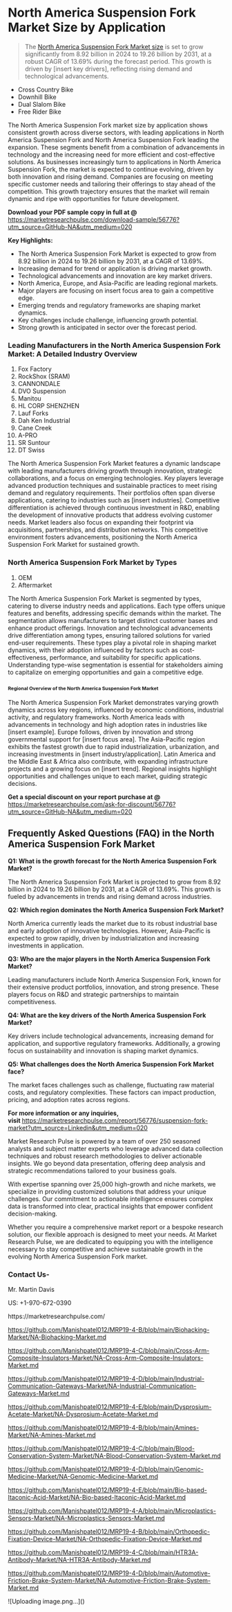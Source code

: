 <h1>North America Suspension Fork Market&nbsp;Size by Application</h1><blockquote><p>The <a href="https://marketresearchpulse.com/download-sample/56776?utm_source=GitHub-NA&amp;utm_medium=020">North America Suspension Fork Market size</a> is set to grow significantly from 8.92 billion in 2024 to 19.26 billion by 2031, at a robust CAGR of 13.69% during the forecast period. This growth is driven by [insert key drivers], reflecting rising demand and technological advancements.</p></blockquote><ul><li>Cross Country Bike <li> Downhill Bike <li> Dual Slalom Bike <li> Free Rider Bike</li></ul><p>The North America Suspension Fork market size by application shows consistent growth across diverse sectors, with leading applications in North America Suspension Fork and North America Suspension Fork leading the expansion. These segments benefit from a combination of advancements in technology and the increasing need for more efficient and cost-effective solutions. As businesses increasingly turn to applications in North America Suspension Fork, the market is expected to continue evolving, driven by both innovation and rising demand. Companies are focusing on meeting specific customer needs and tailoring their offerings to stay ahead of the competition. This growth trajectory ensures that the market will remain dynamic and ripe with opportunities for future development.</p><p><strong>Download your PDF sample copy in full at @ </strong><a href="https://marketresearchpulse.com/download-sample/56776?utm_source=GitHub-NA&amp;utm_medium=020">https://marketresearchpulse.com/download-sample/56776?utm_source=GitHub-NA&amp;utm_medium=020</a></p><p><strong>Key Highlights: </strong></p><ul><li>The North America Suspension Fork Market is expected to grow from 8.92 billion in 2024 to 19.26 billion by 2031, at a CAGR of 13.69%.</li><li>Increasing demand for trend or application is driving market growth.</li><li>Technological advancements and innovation are key market drivers.</li><li>North America, Europe, and Asia-Pacific are leading regional markets.</li><li>Major players are focusing on insert focus area to gain a competitive edge.</li><li>Emerging trends and regulatory frameworks are shaping market dynamics.</li><li>Key challenges include challenge, influencing growth potential.</li><li>Strong growth is anticipated in sector over the forecast period.</li></ul><h3>Leading Manufacturers in the North America Suspension Fork Market: A Detailed Industry Overview</h3><ol><li>Fox Factory</li><li>RockShox (SRAM)</li><li>CANNONDALE</li><li>DVO Suspension</li><li>Manitou</li><li>HL CORP SHENZHEN </li><li>Lauf Forks</li><li>Dah Ken Industrial</li><li>Cane Creek</li><li>A-PRO</li><li>SR Suntour</li><li>DT Swiss</li></ol><div class="flex max-w-full flex-col flex-grow"><div class="min-h-8 text-message flex w-full flex-col items-end gap-2 whitespace-normal break-words [.text-message+&amp;]:mt-5" dir="auto" data-message-author-role="assistant" data-message-id="fd8432e4-4910-450d-b182-61b7bfb0a01f" data-message-model-slug="gpt-4o"><div class="flex w-full flex-col gap-1 empty:hidden first:pt-[3px]"><div class="markdown prose w-full break-words dark:prose-invert light"><p>The North America Suspension Fork Market features a dynamic landscape with leading manufacturers driving growth through innovation, strategic collaborations, and a focus on emerging technologies. Key players leverage advanced production techniques and sustainable practices to meet rising demand and regulatory requirements. Their portfolios often span diverse applications, catering to industries such as [insert industries]. Competitive differentiation is achieved through continuous investment in R&amp;D, enabling the development of innovative products that address evolving customer needs. Market leaders also focus on expanding their footprint via acquisitions, partnerships, and distribution networks. This competitive environment fosters advancements, positioning the North America Suspension Fork Market for sustained growth.</p></div></div></div></div><h3>North America Suspension Fork Market by Types</h3><ol><li>OEM <li> Aftermarket</li></ol><div class="flex max-w-full flex-col flex-grow"><div class="min-h-8 text-message flex w-full flex-col items-end gap-2 whitespace-normal break-words [.text-message+&amp;]:mt-5" dir="auto" data-message-author-role="assistant" data-message-id="084470be-0bb7-4664-bddf-5156b4f41249" data-message-model-slug="gpt-4o-mini"><div class="flex w-full flex-col gap-1 empty:hidden first:pt-[3px]"><div class="markdown prose w-full break-words dark:prose-invert light"><p>The North America Suspension Fork Market is segmented by types, catering to diverse industry needs and applications. Each type offers unique features and benefits, addressing specific demands within the market. The segmentation allows manufacturers to target distinct customer bases and enhance product offerings. Innovation and technological advancements drive differentiation among types, ensuring tailored solutions for varied end-user requirements. These types play a pivotal role in shaping market dynamics, with their adoption influenced by factors such as cost-effectiveness, performance, and suitability for specific applications. Understanding type-wise segmentation is essential for stakeholders aiming to capitalize on emerging opportunities and gain a competitive edge.</p></div></div></div></div><h3><span style="font-size: 11px;">Regional Overview of the North America Suspension Fork Market</span></h3><div class="flex max-w-full flex-col flex-grow"><div class="min-h-8 text-message flex w-full flex-col items-end gap-2 whitespace-normal break-words [.text-message+&amp;]:mt-5" dir="auto" data-message-author-role="assistant" data-message-id="e9038762-ce64-4e30-91c9-9bd413514231" data-message-model-slug="gpt-4o-mini"><div class="flex w-full flex-col gap-1 empty:hidden first:pt-[3px]"><div class="markdown prose w-full break-words dark:prose-invert light"><p>The North America Suspension Fork Market demonstrates varying growth dynamics across key regions, influenced by economic conditions, industrial activity, and regulatory frameworks. North America leads with advancements in technology and high adoption rates in industries like [insert example]. Europe follows, driven by innovation and strong governmental support for [insert focus area]. The Asia-Pacific region exhibits the fastest growth due to rapid industrialization, urbanization, and increasing investments in [insert industry/application]. Latin America and the Middle East &amp; Africa also contribute, with expanding infrastructure projects and a growing focus on [insert trend]. Regional insights highlight opportunities and challenges unique to each market, guiding strategic decisions.</p></div></div></div></div><p><strong>Get a special discount on your report purchase at @ </strong><a href="https://marketresearchpulse.com/ask-for-discount/56776?utm_source=GitHub-NA&amp;utm_medium=020">https://marketresearchpulse.com/ask-for-discount/56776?utm_source=GitHub-NA&amp;utm_medium=020</a></p><h2>Frequently Asked Questions (FAQ) in the North America Suspension Fork Market</h2><p><strong>Q1: What is the growth forecast for the North America Suspension Fork Market?</strong></p><p>The North America Suspension Fork Market is projected to grow from 8.92 billion in 2024 to 19.26 billion by 2031, at a CAGR of 13.69%. This growth is fueled by advancements in trends and rising demand across industries.</p><p><strong>Q2: Which region dominates the North America Suspension Fork Market?</strong></p><p>North America currently leads the market due to its robust industrial base and early adoption of innovative technologies. However, Asia-Pacific is expected to grow rapidly, driven by industrialization and increasing investments in application.</p><p><strong>Q3: Who are the major players in the North America Suspension Fork Market?</strong></p><p>Leading manufacturers include North America Suspension Fork, known for their extensive product portfolios, innovation, and strong presence. These players focus on R&amp;D and strategic partnerships to maintain competitiveness.</p><p><strong>Q4: What are the key drivers of the North America Suspension Fork Market?</strong></p><p>Key drivers include technological advancements, increasing demand for application, and supportive regulatory frameworks. Additionally, a growing focus on sustainability and innovation is shaping market dynamics.</p><p><strong>Q5: What challenges does the North America Suspension Fork Market face?</strong></p><p>The market faces challenges such as challenge, fluctuating raw material costs, and regulatory complexities. These factors can impact production, pricing, and adoption rates across regions.</p><p><strong>For more information or any inquiries, visit&nbsp;</strong><a href="https://marketresearchpulse.com/report/56776/suspension-fork-market?utm_source=Linkedin&utm_medium=020">https://marketresearchpulse.com/report/56776/suspension-fork-market?utm_source=Linkedin&utm_medium=020</a></p><p>Market Research Pulse is powered by a team of over 250 seasoned analysts and subject matter experts who leverage advanced data collection techniques and robust research methodologies to deliver actionable insights. We go beyond data presentation, offering deep analysis and strategic recommendations tailored to your business goals.</p><p>With expertise spanning over 25,000 high-growth and niche markets, we specialize in providing customized solutions that address your unique challenges. Our commitment to actionable intelligence ensures complex data is transformed into clear, practical insights that empower confident decision-making.</p><p>Whether you require a comprehensive market report or a bespoke research solution, our flexible approach is designed to meet your needs. At Market Research Pulse, we are dedicated to equipping you with the intelligence necessary to stay competitive and achieve sustainable growth in the evolving North America Suspension Fork market.</p><h3><strong>Contact Us-</strong></h3><p>Mr. Martin Davis</p><p>US: +1-970-672-0390</p><p>https://marketresearchpulse.com/</p><p><a href="https://github.com/Manishpatel012/MRP19-4-B/blob/main/Biohacking-Market/NA-Biohacking-Market.md">https://github.com/Manishpatel012/MRP19-4-B/blob/main/Biohacking-Market/NA-Biohacking-Market.md</a></p><p><a href="https://github.com/Manishpatel012/MRP19-4-C/blob/main/Cross-Arm-Composite-Insulators-Market/NA-Cross-Arm-Composite-Insulators-Market.md">https://github.com/Manishpatel012/MRP19-4-C/blob/main/Cross-Arm-Composite-Insulators-Market/NA-Cross-Arm-Composite-Insulators-Market.md</a></p><p><a href="https://github.com/Manishpatel012/MRP19-4-D/blob/main/Industrial-Communication-Gateways-Market/NA-Industrial-Communication-Gateways-Market.md">https://github.com/Manishpatel012/MRP19-4-D/blob/main/Industrial-Communication-Gateways-Market/NA-Industrial-Communication-Gateways-Market.md</a></p><p><a href="https://github.com/Manishpatel012/MRP19-4-E/blob/main/Dysprosium-Acetate-Market/NA-Dysprosium-Acetate-Market.md">https://github.com/Manishpatel012/MRP19-4-E/blob/main/Dysprosium-Acetate-Market/NA-Dysprosium-Acetate-Market.md</a></p><p><a href="https://github.com/Manishpatel012/MRP19-4-B/blob/main/Amines-Market/NA-Amines-Market.md">https://github.com/Manishpatel012/MRP19-4-B/blob/main/Amines-Market/NA-Amines-Market.md</a></p><p><a href="https://github.com/Manishpatel012/MRP19-4-C/blob/main/Blood-Conservation-System-Market/NA-Blood-Conservation-System-Market.md">https://github.com/Manishpatel012/MRP19-4-C/blob/main/Blood-Conservation-System-Market/NA-Blood-Conservation-System-Market.md</a></p><p><a href="https://github.com/Manishpatel012/MRP19-4-D/blob/main/Genomic-Medicine-Market/NA-Genomic-Medicine-Market.md">https://github.com/Manishpatel012/MRP19-4-D/blob/main/Genomic-Medicine-Market/NA-Genomic-Medicine-Market.md</a></p><p><a href="https://github.com/Manishpatel012/MRP19-4-E/blob/main/Bio-based-Itaconic-Acid-Market/NA-Bio-based-Itaconic-Acid-Market.md">https://github.com/Manishpatel012/MRP19-4-E/blob/main/Bio-based-Itaconic-Acid-Market/NA-Bio-based-Itaconic-Acid-Market.md</a></p><p><a href="https://github.com/Manishpatel012/MRP19-4-A/blob/main/Microplastics-Sensors-Market/NA-Microplastics-Sensors-Market.md">https://github.com/Manishpatel012/MRP19-4-A/blob/main/Microplastics-Sensors-Market/NA-Microplastics-Sensors-Market.md</a></p><p><a href="https://github.com/Manishpatel012/MRP19-4-B/blob/main/Orthopedic-Fixation-Device-Market/NA-Orthopedic-Fixation-Device-Market.md">https://github.com/Manishpatel012/MRP19-4-B/blob/main/Orthopedic-Fixation-Device-Market/NA-Orthopedic-Fixation-Device-Market.md</a></p><p><a href="https://github.com/Manishpatel012/MRP19-4-C/blob/main/HTR3A-Antibody-Market/NA-HTR3A-Antibody-Market.md">https://github.com/Manishpatel012/MRP19-4-C/blob/main/HTR3A-Antibody-Market/NA-HTR3A-Antibody-Market.md</a></p><p><a href="https://github.com/Manishpatel012/MRP19-4-D/blob/main/Automotive-Friction-Brake-System-Market/NA-Automotive-Friction-Brake-System-Market.md">https://github.com/Manishpatel012/MRP19-4-D/blob/main/Automotive-Friction-Brake-System-Market/NA-Automotive-Friction-Brake-System-Market.md</a></p>
![Uploading image.png…]()
